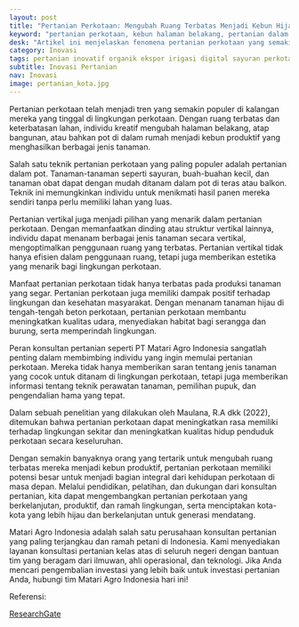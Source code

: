 ```yaml
---
layout: post
title: "Pertanian Perkotaan: Mengubah Ruang Terbatas Menjadi Kebun Hijau yang Produktif"
keyword: "pertanian perkotaan, kebun halaman belakang, pertanian dalam pot, pertanian vertikal, konsultan pertanian, pelatihan pertanian, PT Matari Agro Indonesia"
desk: "Artikel ini menjelaskan fenomena pertanian perkotaan yang semakin populer, di mana individu mengubah ruang terbatas seperti halaman belakang atau pot menjadi kebun produktif. Kami mengulas berbagai teknik pertanian perkotaan, seperti pertanian dalam pot dan vertikal, serta manfaatnya bagi lingkungan perkotaan"
category: Inovasi
tags: pertanian inovatif organik ekspor irigasi digital sayuran perkotaan konsultan ketahanan pangan
subtitle: Inovasi Pertanian
nav: Inovasi
image: pertanian_kota.jpg
---
```


Pertanian perkotaan telah menjadi tren yang semakin populer di kalangan mereka yang tinggal di lingkungan perkotaan. Dengan ruang terbatas dan keterbatasan lahan, individu kreatif mengubah halaman belakang, atap bangunan, atau bahkan pot di dalam rumah menjadi kebun produktif yang menghasilkan berbagai jenis tanaman.

Salah satu teknik pertanian perkotaan yang paling populer adalah pertanian dalam pot. Tanaman-tanaman seperti sayuran, buah-buahan kecil, dan tanaman obat dapat dengan mudah ditanam dalam pot di teras atau balkon. Teknik ini memungkinkan individu untuk menikmati hasil panen mereka sendiri tanpa perlu memiliki lahan yang luas.

Pertanian vertikal juga menjadi pilihan yang menarik dalam pertanian perkotaan. Dengan memanfaatkan dinding atau struktur vertikal lainnya, individu dapat menanam berbagai jenis tanaman secara vertikal, mengoptimalkan penggunaan ruang yang terbatas. Pertanian vertikal tidak hanya efisien dalam penggunaan ruang, tetapi juga memberikan estetika yang menarik bagi lingkungan perkotaan.

Manfaat pertanian perkotaan tidak hanya terbatas pada produksi tanaman yang segar. Pertanian perkotaan juga memiliki dampak positif terhadap lingkungan dan kesehatan masyarakat. Dengan menanam tanaman hijau di tengah-tengah beton perkotaan, pertanian perkotaan membantu meningkatkan kualitas udara, menyediakan habitat bagi serangga dan burung, serta memperindah lingkungan.

Peran konsultan pertanian seperti PT Matari Agro Indonesia sangatlah penting dalam membimbing individu yang ingin memulai pertanian perkotaan. Mereka tidak hanya memberikan saran tentang jenis tanaman yang cocok untuk ditanam di lingkungan perkotaan, tetapi juga memberikan informasi tentang teknik perawatan tanaman, pemilihan pupuk, dan pengendalian hama yang tepat.

Dalam sebuah penelitian yang dilakukan oleh Maulana, R.A dkk (2022), ditemukan bahwa pertanian perkotaan dapat meningkatkan rasa memiliki terhadap lingkungan sekitar dan meningkatkan kualitas hidup penduduk perkotaan secara keseluruhan.

Dengan semakin banyaknya orang yang tertarik untuk mengubah ruang terbatas mereka menjadi kebun produktif, pertanian perkotaan memiliki potensi besar untuk menjadi bagian integral dari kehidupan perkotaan di masa depan. Melalui pendidikan, pelatihan, dan dukungan dari konsultan pertanian, kita dapat mengembangkan pertanian perkotaan yang berkelanjutan, produktif, dan ramah lingkungan, serta menciptakan kota-kota yang lebih hijau dan berkelanjutan untuk generasi mendatang.

Matari Agro Indonesia adalah salah satu perusahaan konsultan pertanian yang paling terjangkau dan ramah petani di Indonesia. Kami menyediakan layanan konsultasi pertanian kelas atas di seluruh negeri dengan bantuan tim yang beragam dari ilmuwan, ahli operasional, dan teknologi. Jika Anda mencari pengembalian investasi yang lebih baik untuk investasi pertanian Anda, hubungi tim Matari Agro Indonesia hari ini!

Referensi:

[ResearchGate](https://www.researchgate.net/publication/364896351_Urban_Farming_Program_Pemanfaatan_Lingkungan_Untuk_Pengembangan_Pertanian_Perkotaan_di_Kota_Semarang)